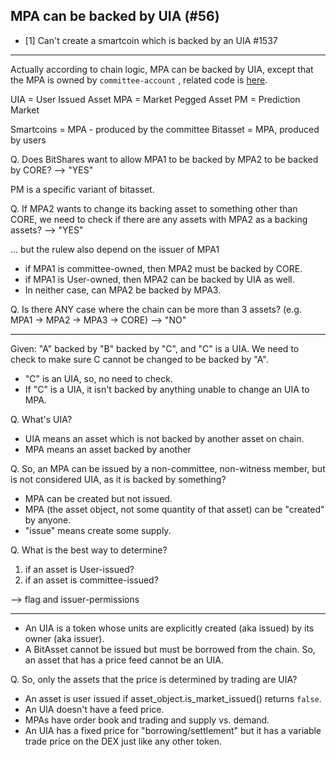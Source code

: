 ## MPA can be backed by UIA (#56)

- [1] Can't create a smartcoin which is backed by an UIA #1537

***


Actually according to chain logic, MPA can be backed by UIA, except that the MPA is owned by `committee-account` , related code is [here](https://github.com/bitshares/bitshares-core/blob/2.0.180425/libraries/chain/asset_evaluator.cpp#L94-L110).


UIA = User Issued Asset
MPA = Market Pegged Asset
PM = Prediction Market

Smartcoins = MPA - produced by the committee
Bitasset = MPA, produced by users

Q. Does BitShares want to allow MPA1 to be backed by MPA2 to be backed by CORE? --> "YES"
 
PM is a specific variant of bitasset.
 
Q. If MPA2 wants to change its backing asset to something other than CORE, we need to check if there are any assets with MPA2 as a backing assets?  --> "YES"

... but the rulew also depend on the issuer of MPA1
- if MPA1 is committee-owned, then MPA2 must be backed by CORE.
- if MPA1 is User-owned, then MPA2 can be backed by UIA as well.
- In neither case, can MPA2 be backed by MPA3.

Q. Is there ANY case where the chain can be more than 3 assets? (e.g. MPA1 -> MPA2 -> MPA3 -> CORE) --> "NO"

-----

Given: "A" backed by "B" backed by "C", and "C" is a UIA. We need to check to make sure C cannot be changed to be backed by "A".

- "C" is an UIA, so, no need to check.
- If "C" is a UIA, it isn't backed by anything unable to change an UIA to MPA.

Q. What's UIA? 

- UIA means an asset which is not backed by another asset on chain.
- MPA means an asset backed by another

Q. So, an MPA can be issued by a non-committee, non-witness member, but is not considered UIA, as it is backed by something?

- MPA can be created but not issued.
- MPA (the asset object, not some quantity of that asset) can be "created" by anyone.
- "issue" means create some supply.

Q. What is the best way to determine?
  1. if an asset is User-issued?
  2. if an asset is committee-issued?
  
--> flag and issuer-permissions

----

- An UIA is a token whose units are explicitly created (aka issued) by its owner (aka issuer).
- A BitAsset cannot be issued but must be borrowed from the chain. So, an asset that has a price feed cannot be an UIA.

Q. So, only the assets that the price is determined by trading are UIA?

- An asset is user issued if asset_object.is_market_issued() returns `false`.
- An UIA doesn't have a feed price.
- MPAs have order book and trading and supply vs. demand.
- An UIA has a fixed price for "borrowing/settlement" but it has a variable trade price on the DEX just like any other token.
















